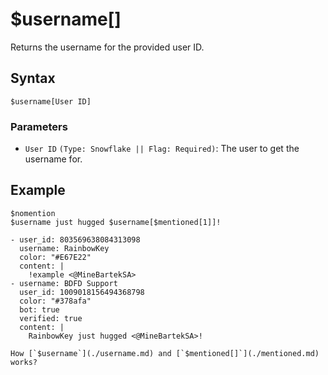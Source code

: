 # $username[]
Returns the username for the provided user ID.

## Syntax
```
$username[User ID]
```

### Parameters
- `User ID` `(Type: Snowflake || Flag: Required)`: The user to get the username for.

## Example
```
$nomention
$username just hugged $username[$mentioned[1]]!
```

``` discord yaml
- user_id: 803569638084313098
  username: RainbowKey
  color: "#E67E22"
  content: |
    !example <@MineBartekSA>
- username: BDFD Support
  user_id: 1009018156494368798
  color: "#378afa"
  bot: true
  verified: true
  content: |
    RainbowKey just hugged <@MineBartekSA>!
```

```admonish question title="What is this?"
How [`$username`](./username.md) and [`$mentioned[]`](./mentioned.md) works?
```
